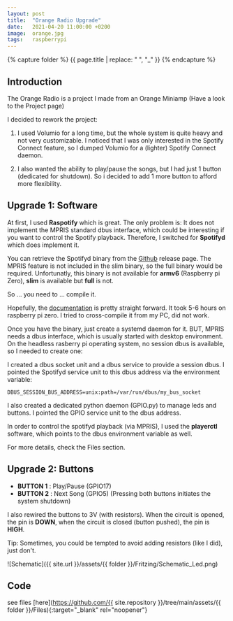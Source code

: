 ```yaml
---
layout: post
title:  "Orange Radio Upgrade"
date:   2021-04-20 11:00:00 +0200
image:  orange.jpg
tags:   raspberrypi 
---
```

{% capture folder %}
{{ page.title | replace: " ", "_" }}
{% endcapture %}

## Introduction ##
The Orange Radio is a project I made from an Orange Miniamp (Have a look to the Project page)

I decided to rework the project:
1. I used Volumio for a long time, but the whole system is quite heavy and not very customizable.
I noticed that I was only interested in the Spotify Connect feature, so I dumped Volumio for a (lighter) Spotify Connect daemon.

1. I also wanted the ability to play/pause the songs, but I had just 1 button (dedicated for shutdown).
So i decided to add 1 more button to afford more flexibility.

## Upgrade 1: Software ##
At first, I used **Raspotify** which is great. The only problem is: It does not implement the MPRIS standard dbus interface, which could be interesting if you want to control the Spotify playback.
Therefore, I switched for **Spotifyd** which does implement it.

You can retrieve the Spotifyd binary from the [Github](https://github.com/Spotifyd/spotifyd/releases) release page.
The MPRIS feature is not included in the slim binary, so the full binary would be required. 
Unfortunatly, this binary is not available for **armv6** (Raspberry pi Zero), **slim** is available but **full** is not. 

So ... you need to ... compile it.

Hopefully, the [documentation](https://github.com/Spotifyd/spotifyd#compiling-from-source) is pretty straight forward.
It took 5-6 hours on raspberry pi zero. I tried to cross-compile it from my PC, did not work.

Once you have the binary, just create a systemd daemon for it.
BUT, MPRIS needs a dbus interface, which is usually started with desktop environment.
On the headless rasberry pi operating system, no session dbus is available, so I needed to create one:

I created a dbus socket unit and a dbus service to provide a session dbus.
I pointed the Spotifyd service unit to this dbus address via the environment variable:
```
DBUS_SESSION_BUS_ADDRESS=unix:path=/var/run/dbus/my_bus_socket
```

I also created a dedicated python daemon (GPIO.py) to manage leds and buttons.
I pointed the GPIO service unit to the dbus address. 

In order to control the spotifyd playback (via MPRIS), I used the **playerctl** software, which points to the dbus environment variable as well.

For more details, check the Files section.

## Upgrade 2: Buttons ##
* __BUTTON 1__ : Play/Pause (GPIO17)
* __BUTTON 2__ : Next Song (GPIO5) (Pressing both buttons initiates the system shutdown)

I also rewired the buttons to 3V (with resistors). When the circuit is opened, the pin is **DOWN**, when the circuit is closed (button pushed), the pin is **HIGH**.

Tip: Sometimes, you could be tempted to avoid adding resistors (like I did), just don't. 

![Schematic]({{ site.url }}/assets/{{ folder }}/Fritzing/Schematic_Led.png)

## Code ##
see files [here](https://github.com/{{ site.repository }}/tree/main/assets/{{ folder }}/Files){:target="_blank" rel="noopener"}